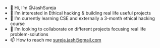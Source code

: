 - 👋 Hi, I’m @JashSureja
- 👀 I’m interested in Ethical hacking & building real life useful projects
- 🌱 I’m currently learning CSE and externally a 3-month ethical hacking course
- 💞️ I’m looking to collaborate on different projects focusing real life problem-solutions
- 📫 How to reach me sureja.jash@gmail.com

<!---
Luteolin/Luteolin is a ✨ special ✨ repository because its `README.md` (this file) appears on your GitHub profile.
You can click the Preview link to take a look at your changes.
--->
